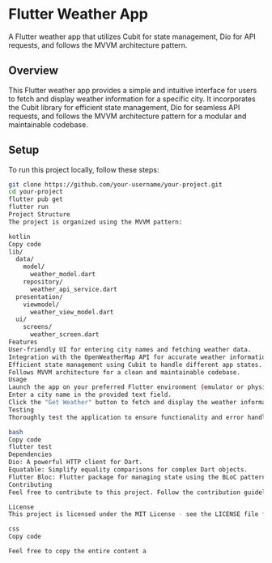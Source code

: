 # Flutter Weather App

A Flutter weather app that utilizes Cubit for state management, Dio for API requests, and follows the MVVM architecture pattern.

## Overview

This Flutter weather app provides a simple and intuitive interface for users to fetch and display weather information for a specific city. It incorporates the Cubit library for efficient state management, Dio for seamless API requests, and follows the MVVM architecture pattern for a modular and maintainable codebase.

## Setup

To run this project locally, follow these steps:

```bash
git clone https://github.com/your-username/your-project.git
cd your-project
flutter pub get
flutter run
Project Structure
The project is organized using the MVVM pattern:

kotlin
Copy code
lib/
  data/
    model/
      weather_model.dart
    repository/
      weather_api_service.dart
  presentation/
    viewmodel/
      weather_view_model.dart
  ui/
    screens/
      weather_screen.dart
Features
User-friendly UI for entering city names and fetching weather data.
Integration with the OpenWeatherMap API for accurate weather information.
Efficient state management using Cubit to handle different app states.
Follows MVVM architecture for a clean and maintainable codebase.
Usage
Launch the app on your preferred Flutter environment (emulator or physical device).
Enter a city name in the provided text field.
Click the "Get Weather" button to fetch and display the weather information.
Testing
Thoroughly test the application to ensure functionality and error handling:

bash
Copy code
flutter test
Dependencies
Dio: A powerful HTTP client for Dart.
Equatable: Simplify equality comparisons for complex Dart objects.
Flutter Bloc: Flutter package for managing state using the BLoC pattern.
Contributing
Feel free to contribute to this project. Follow the contribution guidelines.

License
This project is licensed under the MIT License - see the LICENSE file for details.

css
Copy code

Feel free to copy the entire content a
